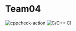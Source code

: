 # Team04
![cppcheck-action](https://github.com/99003169/Team04/workflows/cppcheck-action/badge.svg)
![C/C++ CI](https://github.com/99003169/Team04/workflows/C/C++%20CI/badge.svg)
